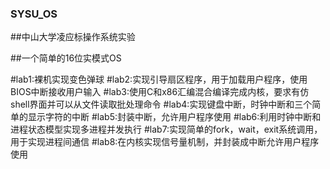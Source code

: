 ### SYSU_OS
##中山大学凌应标操作系统实验

##一个简单的16位实模式OS

#lab1:裸机实现变色弹球
#lab2:实现引导扇区程序，用于加载用户程序，使用BIOS中断接收用户输入
#lab3:使用C和x86汇编混合编译完成内核，要求有仿shell界面并可以从文件读取批处理命令
#lab4:实现键盘中断，时钟中断和三个简单的显示字符的中断
#lab5:封装中断，允许用户程序使用
#lab6:利用时钟中断和进程状态模型实现多进程并发执行
#lab7:实现简单的fork，wait，exit系统调用，用于实现进程间通信
#lab8:在内核实现信号量机制，并封装成中断允许用户程序使用
